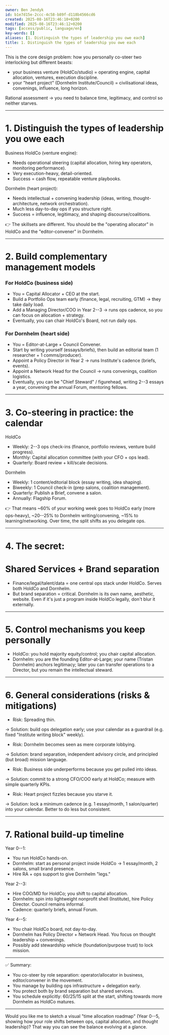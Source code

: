 ```yaml
---
owner: Ben Jendyk
id: b1e7d15e-2ccc-4c58-b89f-d118b4566cd6
created: 2025-08-16T23:46:10+0200
modified: 2025-08-16T23:46:12+0200
tags: [access/public, language/en]
key-words: []
aliases: [1. Distinguish the types of leadership you owe each]
title: 1. Distinguish the types of leadership you owe each
---
```


This is the core design problem: how you personally co-steer two interlocking but different beasts:

- your business venture (HoldCo/studio) = operating engine, capital allocation, ventures, execution discipline.
- your "heart project" (Dornhelm Institute/Council) = civilisational ideas, convenings, influence, long horizon.

  

Rational assessment → you need to balance time, legitimacy, and control so neither starves.

* * *

# 1. Distinguish the types of leadership you owe each

  

Business HoldCo (venture engine):

- Needs operational steering (capital allocation, hiring key operators, monitoring performance).
- Very execution-heavy, detail-oriented.
- Success = cash flow, repeatable venture playbooks.

  

Dornhelm (heart project):

- Needs intellectual + convening leadership (ideas, writing, thought-architecture, network orchestration).
- Much less day-to-day ops if you structure right.
- Success = influence, legitimacy, and shaping discourse/coalitions.

  

👉 The skillsets are different. You should be the "operating allocator" in HoldCo and the "editor-convener" in Dornhelm.

* * *

# 2. Build complementary management models

  

### For HoldCo (business side)

- You = Capital Allocator + CEO at the start.
- Build a Portfolio Ops team early (finance, legal, recruiting, GTM) → they take daily load.
- Add a Managing Director/COO in Year 2--3 → runs ops cadence, so you can focus on allocation + strategy.
- Eventually, you can chair HoldCo's Board, not run daily ops.

  

### For Dornhelm (heart side)

- You = Editor-at-Large + Council Convener.
- Start by writing yourself (essays/briefs), then build an editorial team (1 researcher + 1 comms/producer).
- Appoint a Policy Director in Year 2 → runs Institute's cadence (briefs, events).
- Appoint a Network Head for the Council → runs convenings, coalition logistics.
- Eventually, you can be "Chief Steward" / figurehead, writing 2--3 essays a year, convening the annual Forum, mentoring fellows.
* * *

# 3. Co-steering in practice: the calendar

  

HoldCo

- Weekly: 2--3 ops check-ins (finance, portfolio reviews, venture build progress).
- Monthly: Capital allocation committee (with your CFO + ops lead).
- Quarterly: Board review + kill/scale decisions.

  

Dornhelm

- Weekly: 1 content/editorial block (essay writing, idea shaping).
- Biweekly: 1 Council check-in (prep salons, coalition management).
- Quarterly: Publish a Brief, convene a salon.
- Annually: Flagship Forum.

  

👉 That means ~60% of your working week goes to HoldCo early (more ops-heavy), ~20--25% to Dornhelm writing/convening, ~15% to learning/networking. Over time, the split shifts as you delegate ops.

* * *

# 4. The secret:

# Shared Services + Brand separation
- Finance/legal/talent/data = one central ops stack under HoldCo. Serves both HoldCo and Dornhelm.
- But brand separation = critical. Dornhelm is its own name, aesthetic, website. Even if it's just a program inside HoldCo legally, don't blur it externally.
* * *

# 5. Control mechanisms you keep personally

- HoldCo: you hold majority equity/control; you chair capital allocation.
- Dornhelm: you are the founding Editor-at-Large; your name (Tristan Dornhelm) anchors legitimacy; later you can transfer operations to a Director, but you remain the intellectual steward.
* * *

# 6. General considerations (risks & mitigations)

- Risk: Spreading thin.

→ Solution: build ops delegation early; use your calendar as a guardrail (e.g. fixed "Institute writing block" weekly).

- Risk: Dornhelm becomes seen as mere corporate lobbying.

→ Solution: brand separation, independent advisory circle, and principled (but broad) mission language.

- Risk: Business side underperforms because you get pulled into ideas.

→ Solution: commit to a strong CFO/COO early at HoldCo; measure with simple quarterly KPIs.

- Risk: Heart project fizzles because you starve it.

→ Solution: lock a minimum cadence (e.g. 1 essay/month, 1 salon/quarter) into your calendar. Better to do less but consistent.

* * *

# 7. Rational build-up timeline

  

Year 0--1:

- You run HoldCo hands-on.
- Dornhelm: start as personal project inside HoldCo → 1 essay/month, 2 salons, small brand presence.
- Hire RA + ops support to give Dornhelm "legs."

  

Year 2--3:

- Hire COO/MD for HoldCo; you shift to capital allocation.
- Dornhelm: spin into lightweight nonprofit shell (Institute), hire Policy Director. Council remains informal.
- Cadence: quarterly briefs, annual Forum.

  

Year 4--5:

- You chair HoldCo board, not day-to-day.
- Dornhelm has Policy Director + Network Head. You focus on thought leadership + convenings.
- Possibly add stewardship vehicle (foundation/purpose trust) to lock mission.
* * *

✅ Summary:

- You co-steer by role separation: operator/allocator in business, editor/convener in the movement.
- You manage by building ops infrastructure + delegation early.
- You protect both by brand separation but shared services.
- You schedule explicitly: 60/25/15 split at the start, shifting towards more Dornhelm as HoldCo matures.
* * *

Would you like me to sketch a visual "time allocation roadmap" (Year 0--5, showing how your role shifts between ops, capital allocation, and thought leadership)? That way you can see the balance evolving at a glance.